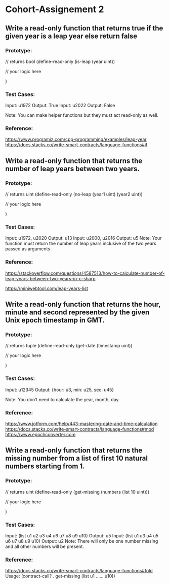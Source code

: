 # Cohort-Assignement 2

## Write a read-only function that returns true if the given year is a leap year else return false

### Prototype:

// returns bool
(define-read-only (is-leap (year uint))

// your logic here

)

### Test Cases:
Input: u1972 		Output: True
Input: u2022 		Output: False 

Note: You can make helper functions but they must act read-only as well.

### Reference: 
https://www.programiz.com/cpp-programming/examples/leap-year
https://docs.stacks.co/write-smart-contracts/language-functions#if

## Write a read-only function that returns the number of leap years between two years.

### Prototype:

// returns uint
(define-read-only (no-leap (year1 uint) (year2 uint))

// your logic here

)

### Test Cases:
Input: u1972, u2020 	Output: u13
Input: u2000, u2016 	Output: u5 
Note: Your function must return the number of leap years inclusive of the two years passed as arguments

### Reference: 
https://stackoverflow.com/questions/4587513/how-to-calculate-number-of-leap-years-between-two-years-in-c-sharp

https://miniwebtool.com/leap-years-list
 
## Write a read-only function that returns the hour, minute and second represented by the given Unix epoch timestamp in GMT.

### Prototype:

// returns tuple
(define-read-only (get-date (timestamp uint))

// your logic here

)

### Test Cases:
Input: u12345		Output: {hour: u3, min: u25, sec: u45}

Note: You don’t need to calculate the year, month, day.

### Reference: 
https://www.jotform.com/help/443-mastering-date-and-time-calculation
https://docs.stacks.co/write-smart-contracts/language-functions#mod
https://www.epochconverter.com

## Write a read-only function that returns the missing number from a list of first 10 natural numbers starting from 1.

### Prototype:

// returns uint
(define-read-only (get-missing (numbers (list 10 uint)))

// your logic here

)

### Test Cases:
Input: (list u1 u2 u3 u4 u6 u7 u8 u9 u10) 	Output: u5 
Input: (list u1 u3 u4 u5 u6 u7 u8 u9 u10) 	Output: u2
Note: There will only be one number missing and all other numbers will be present.

### Reference: 
https://docs.stacks.co/write-smart-contracts/language-functions#fold
Usage: (contract-call? .<contract-name> get-missing (list u1 …… u10))
